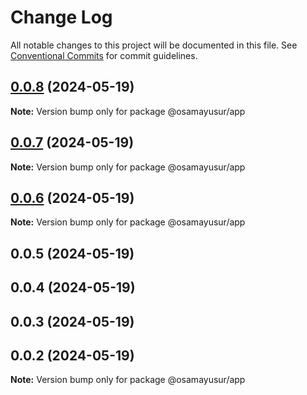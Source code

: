 # Change Log

All notable changes to this project will be documented in this file.
See [Conventional Commits](https://conventionalcommits.org) for commit guidelines.

## [0.0.8](https://github.com/osamaalhabarnah/monorepo-testing/compare/@osamayusur/app@0.0.7...@osamayusur/app@0.0.8) (2024-05-19)

**Note:** Version bump only for package @osamayusur/app





## [0.0.7](https://github.com/osamaalhabarnah/monorepo-testing/compare/@osamayusur/app@0.0.6...@osamayusur/app@0.0.7) (2024-05-19)

**Note:** Version bump only for package @osamayusur/app





## [0.0.6](https://github.com/osamaalhabarnah/monorepo-testing/compare/@osamayusur/app@0.0.5...@osamayusur/app@0.0.6) (2024-05-19)

**Note:** Version bump only for package @osamayusur/app





## 0.0.5 (2024-05-19)



## 0.0.4 (2024-05-19)



## 0.0.3 (2024-05-19)



## 0.0.2 (2024-05-19)

**Note:** Version bump only for package @osamayusur/app
